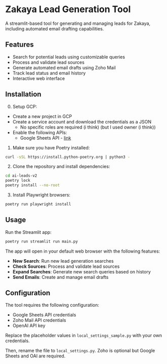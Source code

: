 # Zakaya Lead Generation Tool

A streamlit-based tool for generating and managing leads for Zakaya, including automated email drafting capabilities.

## Features

- Search for potential leads using customizable queries
- Process and validate lead sources
- Generate automated email drafts using Zoho Mail
- Track lead status and email history
- Interactive web interface


## Installation

0. Setup GCP:
- Create a new project in GCP
- Create a service account and download the credentials as a JSON
    - No specific roles are required (i think) (but I used owner (i think))
- Enable the following APIs:
  - Google Sheets API - [link](https://console.cloud.google.com/apis/library/sheets.googleapis.com)
  
  
1. Make sure you have Poetry installed:
```bash
curl -sSL https://install.python-poetry.org | python3 -
```

2. Clone the repository and install dependencies:
```bash
cd ai-leads-v2
poetry lock
poetry install --no-root
```

3. Install Playwright browsers:
```bash
poetry run playwright install
```

## Usage

Run the Streamlit app:
```bash
poetry run streamlit run main.py
```

The app will open in your default web browser with the following features:

- **New Search**: Run new lead generation searches
- **Check Sources**: Process and validate lead sources
- **Expand Searches**: Generate new search queries based on history
- **Send Emails**: Create and manage email drafts

## Configuration

The tool requires the following configuration:
- Google Sheets API credentials
- Zoho Mail API credentials
- OpenAI API key

Replace the placeholder values in `local_settings_sample.py` with your own credentials.

Then, rename the file to `local_settings.py`. Zoho is optional but Google Sheets and OAI are required.